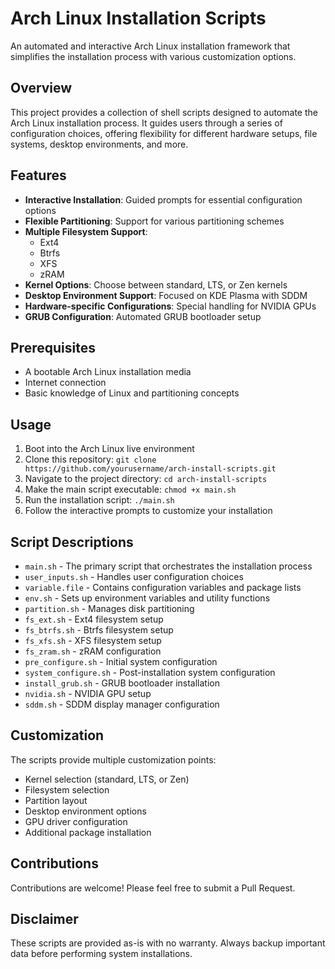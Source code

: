 # Arch Linux Installation Scripts

An automated and interactive Arch Linux installation framework that simplifies the installation process with various customization options.

## Overview

This project provides a collection of shell scripts designed to automate the Arch Linux installation process. It guides users through a series of configuration choices, offering flexibility for different hardware setups, file systems, desktop environments, and more.

## Features

- **Interactive Installation**: Guided prompts for essential configuration options
- **Flexible Partitioning**: Support for various partitioning schemes
- **Multiple Filesystem Support**: 
  - Ext4
  - Btrfs
  - XFS
  - zRAM
- **Kernel Options**: Choose between standard, LTS, or Zen kernels
- **Desktop Environment Support**: Focused on KDE Plasma with SDDM
- **Hardware-specific Configurations**: Special handling for NVIDIA GPUs
- **GRUB Configuration**: Automated GRUB bootloader setup

## Prerequisites

- A bootable Arch Linux installation media
- Internet connection
- Basic knowledge of Linux and partitioning concepts

## Usage

1. Boot into the Arch Linux live environment
2. Clone this repository: `git clone https://github.com/yourusername/arch-install-scripts.git`
3. Navigate to the project directory: `cd arch-install-scripts`
4. Make the main script executable: `chmod +x main.sh`
5. Run the installation script: `./main.sh`
6. Follow the interactive prompts to customize your installation

## Script Descriptions

- `main.sh` - The primary script that orchestrates the installation process
- `user_inputs.sh` - Handles user configuration choices
- `variable.file` - Contains configuration variables and package lists
- `env.sh` - Sets up environment variables and utility functions
- `partition.sh` - Manages disk partitioning
- `fs_ext.sh` - Ext4 filesystem setup
- `fs_btrfs.sh` - Btrfs filesystem setup
- `fs_xfs.sh` - XFS filesystem setup
- `fs_zram.sh` - zRAM configuration
- `pre_configure.sh` - Initial system configuration
- `system_configure.sh` - Post-installation system configuration
- `install_grub.sh` - GRUB bootloader installation
- `nvidia.sh` - NVIDIA GPU setup
- `sddm.sh` - SDDM display manager configuration

## Customization

The scripts provide multiple customization points:
- Kernel selection (standard, LTS, or Zen)
- Filesystem selection
- Partition layout
- Desktop environment options
- GPU driver configuration
- Additional package installation

## Contributions

Contributions are welcome! Please feel free to submit a Pull Request.

## Disclaimer

These scripts are provided as-is with no warranty. Always backup important data before performing system installations.
